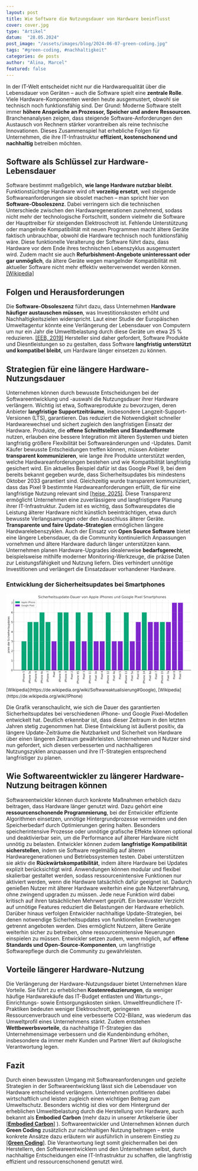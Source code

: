 ```yaml
---
layout: post
title: Wie Software die Nutzungsdauer von Hardware beeinflusst
cover: cover.jpg
type: "Artikel"
datum:  "28.05.2024"
post_image: "/assets/images/blog/2024-06-07-green-coding.jpg"
tags: "#green-coding, #nachhaltigkeit"
categories: de posts
author: "Alina, Marcel"
featured: false
---
```


In der IT-Welt entscheidet nicht nur die Hardwarequalität über die Lebensdauer von Geräten – auch die Software spielt eine **zentrale Rolle**. Viele Hardware-Komponenten werden heute ausgemustert, obwohl sie technisch noch funktionsfähig sind. Der Grund: Moderne Software stellt immer **höhere Ansprüche an Prozessor, Speicher und andere Ressourcen**. Branchenanalysen zeigen, dass steigende Software-Anforderungen den Austausch von Rechnern stärker vorantreiben als reine technische Innovationen. Dieses Zusammenspiel hat erhebliche Folgen für Unternehmen, die ihre IT-Infrastruktur **effizient, kostenschonend und nachhaltig** betreiben möchten.

## Software als Schlüssel zur Hardware-Lebensdauer

Software bestimmt maßgeblich, **wie lange Hardware nutzbar bleibt**. Funktionstüchtige Hardware wird oft **vorzeitig ersetzt**, weil steigende Softwareanforderungen sie obsolet machen – man spricht hier von **Software-Obsoleszenz**. Dabei verringern sich die technischen Unterschiede zwischen den Hardwaregenerationen zunehmend, sodass nicht mehr der technologische Fortschritt, sondern vielmehr die Software der Haupttreiber für steigenden Elektroschrott ist. Fehlende Unterstützung oder mangelnde Kompatibilität mit neuen Programmen macht ältere Geräte faktisch unbrauchbar, obwohl die Hardware technisch noch funktionsfähig wäre. Diese funktionelle Veralterung der Software führt dazu, dass Hardware vor dem Ende ihres technischen Lebenszyklus ausgemustert wird. Zudem macht sie auch **Refurbishment-Angebote uninteressant oder gar unmöglich**, da ältere Geräte wegen mangelnder Kompatibilität mit aktueller Software nicht mehr effektiv weiterverwendet werden können. [[Wikipedia]](https://de.wikipedia.org/wiki/Obsoleszenz)

## Folgen und Herausforderungen

Die **Software-Obsoleszenz** führt dazu, dass Unternehmen **Hardware häufiger austauschen müssen**, was Investitionskosten erhöht und Nachhaltigkeitszielen widerspricht. Laut einer Studie der Europäischen Umweltagentur könnte eine Verlängerung der Lebensdauer von Computern um nur ein Jahr die Umweltbelastung durch diese Geräte um etwa 25 % reduzieren. [[EEB, 2019]](https://eeb.org/revealed-the-climate-cost-of-disposable-smartphones/) Hersteller sind daher gefordert, Software Produkte und Diesntleistungen so zu gestalten, dass Software **langfristig unterstützt und kompatibel bleibt**, um Hardware länger einsetzen zu können.

## Strategien für eine längere Hardware-Nutzungsdauer

Unternehmen können durch bewusste Entscheidungen bei der Softwareentwicklung und -auswahl die Nutzungsdauer ihrer Hardware verlängern. Wichtig ist etwa, Softwareprodukte zu bevorzugen, deren Anbieter **langfristige Supportzeiträume**, insbesondere Langzeit-Support-Versionen (LTS), garantieren. Das reduziert die Notwendigkeit schneller Hardwarewechsel und sichert zugleich den langfristigen Einsatz der Hardware. Produkte, die **offene Schnittstellen und Standardformate** nutzen, erlauben eine bessere Integration mit älteren Systemen und bieten langfristig größere Flexibilität bei Softwareänderungen und -Updates. Damit Käufer bewusste Entscheidungen treffen können, müssen Anbieter **transparent kommunizieren**, wie lange ihre Produkte unterstützt werden, welche Hardwareanforderungen bestehen und wie Kompatibilität langfristig gesichert wird. Ein aktuelles Beispiel dafür ist das Google Pixel 9, bei dem bereits bekannt gegeben wurde, dass Sicherheitsupdates bis mindestens Oktober 2033 garantiert sind. Gleichzeitig wurde transparent kommuniziert, dass das Pixel 9 bestimmte Hardwareanforderungen erfüllt, die für eine langfristige Nutzung relevant sind [[heise, 2025]](https://www.heise.de/news/Pixel-9a-Googles-Antwort-auf-das-Apple-iPhone-16e-10321170.html). Diese Transparenz ermöglicht Unternehmen eine zuverlässigere und langfristigere Planung ihrer IT-Infrastruktur. Zudem ist es wichtig, dass Softwareupdates die Leistung älterer Hardware nicht künstlich beeinträchtigen, etwa durch bewusste Verlangsamungen oder den Ausschluss älterer Geräte. **Transparente und faire Update-Strategien** ermöglichen längere Hardwarelebenszyklen. Auch der Einsatz von **Open Source Software** bietet eine längere Lebensdauer, da die Community kontinuierlich Anpassungen vornehmen und ältere Hardware dadurch länger unterstützen kann. Unternehmen planen Hardware-Upgrades idealerweise **bedarfsgerecht**, beispielsweise mithilfe moderner Monitoring-Werkzeuge, die präzise Daten zur Leistungsfähigkeit und Nutzung liefern. Dies verhindert unnötige Investitionen und verlängert die Einsatzdauer vorhandener Hardware.

### Entwicklung der Sicherheitsupdates bei Smartphones

<img class="img-fluid w-100" src="/assets/images/blog/Sicherheitsupdate-Dauer von Apple iPhones und Google Pixel Smartphones.png" alt="Dauer der Sicherheits Updates im vergelich für Iphones und Google Pixel">
<small> [Wikipedia](https://de.wikipedia.org/wiki/Softwareaktualisierung#Google), [Wikipedia](https://de.wikipedia.org/wiki/IPhone)</small>

Die Grafik veranschaulicht, wie sich die Dauer des garantierten Sicherheitsupdates bei verschiedenen iPhone- und Google Pixel-Modellen entwickelt hat. Deutlich erkennbar ist, dass dieser Zeitraum in den letzten Jahren stetig zugenommen hat. Diese Entwicklung ist äußerst positiv, da längere Update-Zeiträume die Nutzbarkeit und Sicherheit von Hardware über einen längeren Zeitraum gewährleisten. Unternehmen und Nutzer sind nun gefordert, sich diesen verbesserten und nachhaltigeren Nutzungszyklen anzupassen und ihre IT-Strategien entsprechend langfristiger zu planen.


## Wie Softwareentwickler zu längerer Hardware-Nutzung beitragen können

Softwareentwickler können durch konkrete Maßnahmen erheblich dazu beitragen, dass Hardware länger genutzt wird. Dazu gehört eine **ressourcenschonende Programmierung**, bei der Entwickler effiziente Algorithmen einsetzen, unnötige Hintergrundprozesse vermeiden und den Speicherbedarf durch Optimierungen gering halten. Besonders speicherintensive Prozesse oder unnötige grafische Effekte können optional und deaktivierbar sein, um die Performance auf älterer Hardware nicht unnötig zu belasten. Entwickler können zudem **langfristige Kompatibilität sicherstellen**, indem sie Software regelmäßig auf älteren Hardwaregenerationen und Betriebssystemen testen. Dabei unterstützen sie aktiv die **Rückwärtskompatibilität**, indem ältere Hardware bei Updates explizit berücksichtigt wird. Anwendungen können modular und flexibel skalierbar gestaltet werden, sodass ressourcenintensive Funktionen nur aktiviert werden, wenn die Hardware tatsächlich dafür geeignet ist. Dadurch genießen Nutzer mit älterer Hardware weiterhin eine gute Nutzererfahrung, ohne zwingend upgraden zu müssen. Jede neue Funktion wird dabei kritisch auf ihren tatsächlichen Mehrwert geprüft. Ein bewusster Verzicht auf unnötige Features reduziert die Belastungen der Hardware erheblich. Darüber hinaus verfolgen Entwickler nachhaltige Update-Strategien, bei denen notwendige Sicherheitsupdates von funktionellen Erweiterungen getrennt angeboten werden. Dies ermöglicht Nutzern, ältere Geräte weiterhin sicher zu betreiben, ohne ressourcenintensive Neuerungen einspielen zu müssen. Entwickler setzen zudem, wenn möglich, auf **offene Standards und Open-Source-Komponenten**, um langfristige Softwarepflege durch die Community zu gewährleisten.

## Vorteile längerer Hardware-Nutzung

Die Verlängerung der Hardware-Nutzungsdauer bietet Unternehmen klare Vorteile. Sie führt zu erheblichen **Kostenreduzierungen**, da weniger häufige Hardwarekäufe das IT-Budget entlasten und Wartungs-, Einrichtungs- sowie Entsorgungskosten sinken. Umweltfreundlichere IT-Praktiken bedeuten weniger Elektroschrott, geringeren Ressourcenverbrauch und eine verbesserte CO2-Bilanz, was wiederum das Umweltprofil eines Unternehmens stärkt. Zudem entstehen **Wettbewerbsvorteile**, da nachhaltige IT-Strategien das Unternehmensimage verbessern und die Kundenbindung erhöhen, insbesondere da immer mehr Kunden und Partner Wert auf ökologische Verantwortung legen.

## Fazit

Durch einen bewussten Umgang mit Softwareanforderungen und gezielte Strategien in der Softwareentwicklung lässt sich die Lebensdauer von Hardware entscheidend verlängern. Unternehmen profitieren dabei wirtschaftlich und leisten zugleich einen wichtigen Beitrag zum Umweltschutz. Besonders wichtig ist dies vor dem Hintergrund der erheblichen Umweltbelastung durch die Herstellung von Hardware, auch bekannt als **Embodied Carbon** (mehr dazu in unserer Artikelserie über [[**Embodied Carbon**]](https://mehrwert.tech/embodied-carbon-1) ). Softwareentwickler und Unternehmen können durch **Green Coding** zusätzlich zur nachhaltigen Nutzung beitragen – erste konkrete Ansätze dazu erläutern wir ausführlich in unserem Einstieg zu [[**Green Coding**]](https://mehrwert.tech/green-coding). Die Verantwortung liegt somit gleichermaßen bei den Herstellern, den Softwareentwicklern und den Unternehmen selbst, durch nachhaltige Entscheidungen eine IT-Infrastruktur zu schaffen, die langfristig effizient und ressourcenschonend genutzt wird.

